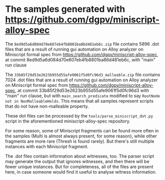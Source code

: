 # The samples generated with https://github.com/dgpv/miniscript-alloy-spec

The `8ed9d5a6d084d70e607eb4fb8801ba86d481eb6c.zip` file contains 5896
.dot files that are a result of running gui automation on Alloy analyzer
on Miniscript formal spec from https://github.com/dgpv/miniscript-alloy-spec,
at commit 8ed9d5a6d084d70e607eb4fb8801ba86d481eb6c, with "main" run clause

The `33b85f29d53e2623b955d55afe9061f5d0fc96d3_malleable.zip` file contains
7024 .dot  files that are a result of running gui automation on Alloy analyzer
on Miniscript formal spec from https://github.com/dgpv/miniscript-alloy-spec,
at commit 33b85f29d53e2623b955d55afe9061f5d0fc96d3 with "main" run clause,
but with `main_search_predicate` modified to say `RootNode not in NonMalleableHolds`.
This means that all samples represent scripts that do not have non-malleable
property.

These dot files can be processed by the `tools/parse_miniscript_dot.py`
script in the aforementioned miniscript-alloy-spec repository.

For some reason, some of Miniscript fragments can be found more often
in the samples (Multi is almost always present, for some reason), while
other fragments are more rare (Thresh is found rarely). But there's still
multiple instances with each Miniscript fragment.

The .dot files contain information about witnesses, too. The parser script
may generate the output that ignores witnesses, and then there will be fewer
unique instances. But for completeness, all of the files are present here,
in case someone would find it useful to analyse witness information.

